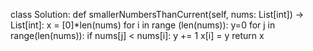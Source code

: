class Solution:
    def smallerNumbersThanCurrent(self, nums: List[int]) -> List[int]:
        x = [0]*len(nums)
        for i in range (len(nums)):
            y=0
            for j in range(len(nums)):
                if nums[j] < nums[i]:
                    y += 1
            x[i] = y
        return x
